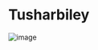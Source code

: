 # Tusharbiley
![image](https://github.com/user-attachments/assets/019e32b8-9bb7-45ec-9638-51d55b7284ed)
